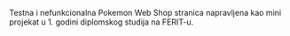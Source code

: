 Testna i nefunkcionalna Pokemon Web Shop stranica napravljena kao mini projekat u 1. godini diplomskog studija na FERIT-u.
